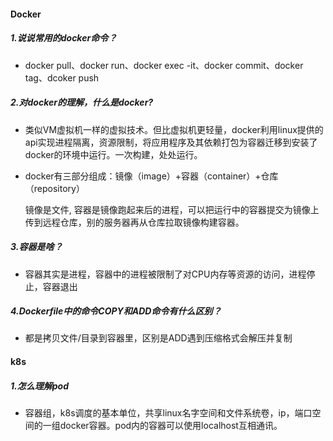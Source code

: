 #### Docker

##### 1.说说常用的docker命令？

- docker pull、docker run、docker exec -it、docker commit、docker tag、dcoker push

##### 2.对docker的理解，什么是docker?

- 类似VM虚拟机一样的虚拟技术。但比虚拟机更轻量，docker利用linux提供的api实现进程隔离，资源限制，将应用程序及其依赖打包为容器迁移到安装了docker的环境中运行。一次构建，处处运行。

- docker有三部分组成：镜像（image）+容器（container）+仓库（repository）

  镜像是文件, 容器是镜像跑起来后的进程，可以把运行中的容器提交为镜像上传到远程仓库，别的服务器再从仓库拉取镜像构建容器。

##### 3.容器是啥？

- 容器其实是进程，容器中的进程被限制了对CPU内存等资源的访问，进程停止，容器退出

#####  4.Dockerfile中的命令COPY和ADD命令有什么区别？

- 都是拷贝文件/目录到容器里，区别是ADD遇到压缩格式会解压并复制



#### k8s

##### 1.怎么理解pod

- 容器组，k8s调度的基本单位，共享linux名字空间和文件系统卷，ip，端口空间的一组docker容器。pod内的容器可以使用localhost互相通讯。


